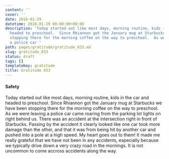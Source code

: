```yaml
---
content: ''
cover: ''
date: 2018-01-29
datetime: 2018-01-29 00:00:00+00:00
description: 'Today started out like most days, morning routine, kids in the car and
  headed to preschool.  Since Rhiannon got the January mug at Starbucks we have been
  stopping there for the morning coffee on the way to preschool.  As we were leaving
  a police car '
path: pages/gratitude/gratitude_033.md
slug: gratitude_033
status: draft
tags: []
templateKey: gratitude
title: Gratitude 033
---
```


#### Safety

Today started out like most days, morning routine, kids in the car and headed to preschool.  Since Rhiannon got the January mug at Starbucks we have been stopping there for the morning coffee on the way to preschool.  As we were leaving a police car came roaring from the parking lot lights on right behind us.  There was an accident at the intersection right in front of Starbucks.  Passing by the accident it clearly looked like one car took more damage than the other, and that it was from being hit by another car and pushed into a pole at a high speed.  My heart goes out to them! It made me really grateful that we have not been in any accidents, especially because we typically drive down a very crazy road in the mornings.  It is not uncommon to come accross accidents along the way.